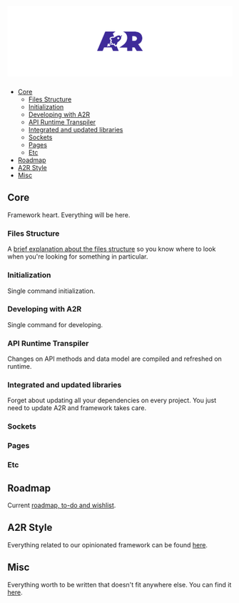 # ![A2R Framework](../design/logo/githubImage.png)  <!-- omit in toc -->

- [Core](#core)
  - [Files Structure](#files-structure)
  - [Initialization](#initialization)
  - [Developing with A2R](#developing-with-a2r)
  - [API Runtime Transpiler](#api-runtime-transpiler)
  - [Integrated and updated libraries](#integrated-and-updated-libraries)
  - [Sockets](#sockets)
  - [Pages](#pages)
  - [Etc](#etc)
- [Roadmap](#roadmap)
- [A2R Style](#a2r-style)
- [Misc](#misc)

## Core

Framework heart. Everything will be here.

### Files Structure

A [brief explanation about the files structure](./core/coreFilesStructure.md) so you know where to look when you're looking for something in particular.

### Initialization

Single command initialization.

### Developing with A2R

Single command for developing.

### API Runtime Transpiler

Changes on API methods and data model are compiled and refreshed on runtime.

### Integrated and updated libraries

Forget about updating all your dependencies on every project. You just need to update A2R and framework takes care.

### Sockets

### Pages

### Etc

## Roadmap

Current [roadmap, to-do and wishlist](./roadmap/README.md).

## A2R Style

Everything related to our opinionated framework can be found [here](./style.md).

## Misc

Everything worth to be written that doesn't fit anywhere else. You can find it [here](./misc.md).
